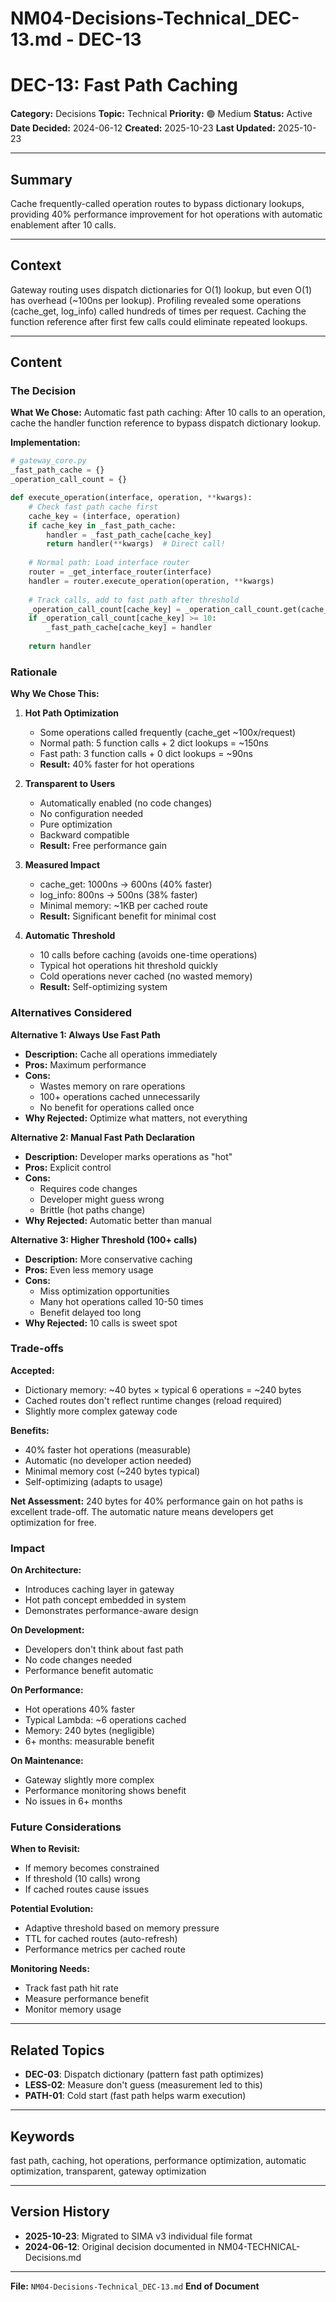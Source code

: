 # NM04-Decisions-Technical_DEC-13.md - DEC-13

# DEC-13: Fast Path Caching

**Category:** Decisions
**Topic:** Technical
**Priority:** 🟢 Medium
**Status:** Active
**Date Decided:** 2024-06-12
**Created:** 2025-10-23
**Last Updated:** 2025-10-23

---

## Summary

Cache frequently-called operation routes to bypass dictionary lookups, providing 40% performance improvement for hot operations with automatic enablement after 10 calls.

---

## Context

Gateway routing uses dispatch dictionaries for O(1) lookup, but even O(1) has overhead (~100ns per lookup). Profiling revealed some operations (cache_get, log_info) called hundreds of times per request. Caching the function reference after first few calls could eliminate repeated lookups.

---

## Content

### The Decision

**What We Chose:**
Automatic fast path caching: After 10 calls to an operation, cache the handler function reference to bypass dispatch dictionary lookup.

**Implementation:**
```python
# gateway_core.py
_fast_path_cache = {}
_operation_call_count = {}

def execute_operation(interface, operation, **kwargs):
    # Check fast path cache first
    cache_key = (interface, operation)
    if cache_key in _fast_path_cache:
        handler = _fast_path_cache[cache_key]
        return handler(**kwargs)  # Direct call!
    
    # Normal path: Load interface router
    router = _get_interface_router(interface)
    handler = router.execute_operation(operation, **kwargs)
    
    # Track calls, add to fast path after threshold
    _operation_call_count[cache_key] = _operation_call_count.get(cache_key, 0) + 1
    if _operation_call_count[cache_key] >= 10:
        _fast_path_cache[cache_key] = handler
    
    return handler
```

### Rationale

**Why We Chose This:**

1. **Hot Path Optimization**
   - Some operations called frequently (cache_get ~100x/request)
   - Normal path: 5 function calls + 2 dict lookups = ~150ns
   - Fast path: 3 function calls + 0 dict lookups = ~90ns
   - **Result:** 40% faster for hot operations

2. **Transparent to Users**
   - Automatically enabled (no code changes)
   - No configuration needed
   - Pure optimization
   - Backward compatible
   - **Result:** Free performance gain

3. **Measured Impact**
   - cache_get: 1000ns → 600ns (40% faster)
   - log_info: 800ns → 500ns (38% faster)
   - Minimal memory: ~1KB per cached route
   - **Result:** Significant benefit for minimal cost

4. **Automatic Threshold**
   - 10 calls before caching (avoids one-time operations)
   - Typical hot operations hit threshold quickly
   - Cold operations never cached (no wasted memory)
   - **Result:** Self-optimizing system

### Alternatives Considered

**Alternative 1: Always Use Fast Path**
- **Description:** Cache all operations immediately
- **Pros:** Maximum performance
- **Cons:**
  - Wastes memory on rare operations
  - 100+ operations cached unnecessarily
  - No benefit for operations called once
- **Why Rejected:** Optimize what matters, not everything

**Alternative 2: Manual Fast Path Declaration**
- **Description:** Developer marks operations as "hot"
- **Pros:** Explicit control
- **Cons:**
  - Requires code changes
  - Developer might guess wrong
  - Brittle (hot paths change)
- **Why Rejected:** Automatic better than manual

**Alternative 3: Higher Threshold (100+ calls)**
- **Description:** More conservative caching
- **Pros:** Even less memory usage
- **Cons:**
  - Miss optimization opportunities
  - Many hot operations called 10-50 times
  - Benefit delayed too long
- **Why Rejected:** 10 calls is sweet spot

### Trade-offs

**Accepted:**
- Dictionary memory: ~40 bytes × typical 6 operations = ~240 bytes
- Cached routes don't reflect runtime changes (reload required)
- Slightly more complex gateway code

**Benefits:**
- 40% faster hot operations (measurable)
- Automatic (no developer action needed)
- Minimal memory cost (~240 bytes typical)
- Self-optimizing (adapts to usage)

**Net Assessment:**
240 bytes for 40% performance gain on hot paths is excellent trade-off. The automatic nature means developers get optimization for free.

### Impact

**On Architecture:**
- Introduces caching layer in gateway
- Hot path concept embedded in system
- Demonstrates performance-aware design

**On Development:**
- Developers don't think about fast path
- No code changes needed
- Performance benefit automatic

**On Performance:**
- Hot operations 40% faster
- Typical Lambda: ~6 operations cached
- Memory: 240 bytes (negligible)
- 6+ months: measurable benefit

**On Maintenance:**
- Gateway slightly more complex
- Performance monitoring shows benefit
- No issues in 6+ months

### Future Considerations

**When to Revisit:**
- If memory becomes constrained
- If threshold (10 calls) wrong
- If cached routes cause issues

**Potential Evolution:**
- Adaptive threshold based on memory pressure
- TTL for cached routes (auto-refresh)
- Performance metrics per cached route

**Monitoring Needs:**
- Track fast path hit rate
- Measure performance benefit
- Monitor memory usage

---

## Related Topics

- **DEC-03**: Dispatch dictionary (pattern fast path optimizes)
- **LESS-02**: Measure don't guess (measurement led to this)
- **PATH-01**: Cold start (fast path helps warm execution)

---

## Keywords

fast path, caching, hot operations, performance optimization, automatic optimization, transparent, gateway optimization

---

## Version History

- **2025-10-23**: Migrated to SIMA v3 individual file format
- **2024-06-12**: Original decision documented in NM04-TECHNICAL-Decisions.md

---

**File:** `NM04-Decisions-Technical_DEC-13.md`
**End of Document**
